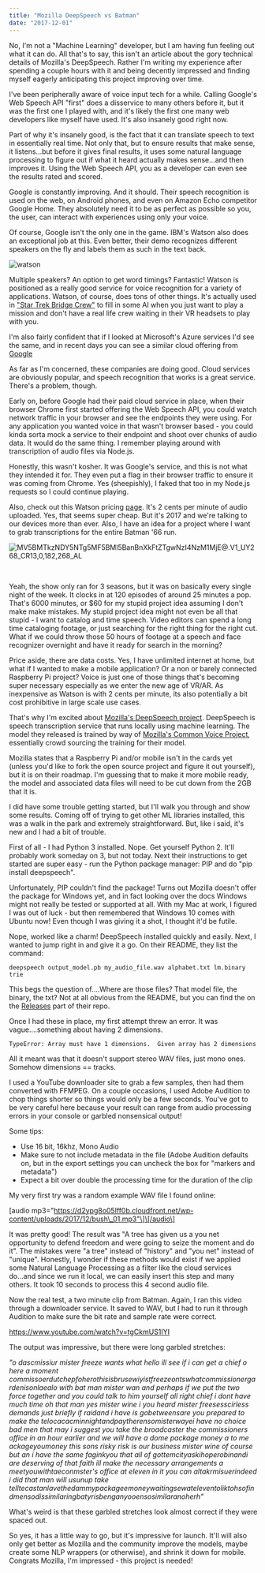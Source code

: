 ```yaml
---
title: "Mozilla DeepSpeech vs Batman"
date: "2017-12-01"
---
```


No, I'm not a "Machine Learning" developer, but I am having fun feeling out what it can do. All that's to say, this isn't an article about the gory technical details of Mozilla's DeepSpeech. Rather I'm writing my experience after spending a couple hours with it and being decently impressed and finding myself eagerly anticipating this project improving over time.

I've been peripherally aware of voice input tech for a while. Calling Google's Web Speech API "first" does a disservice to many others before it, but it was the first one I played with, and it's likely the first one many web developers like myself have used. It's also insanely good right now.

Part of why it's insanely good, is the fact that it can translate speech to text in essentially real time. Not only that, but to ensure results that make sense, it listens...but before it gives final results, it uses some natural language processing to figure out if what it heard actually makes sense...and then improves it. Using the Web Speech API, you as a developer can even see the results rated and scored.

Google is constantly improving. And it should. Their speech recognition is used on the web, on Android phones, and even on Amazon Echo competitor Google Home. They absolutely need it to be as perfect as possible so you, the user, can interact with experiences using only your voice.

Of course, Google isn't the only one in the game. IBM's Watson also does an exceptional job at this. Even better, their demo recognizes different speakers on the fly and labels them as such in the text back.

![watson](https://d2ypg8o05lff0b.cloudfront.net/wp-content/uploads/2017/12/watson.png)

Multiple speakers? An option to get word timings? Fantastic! Watson is positioned as a really good service for voice recognition for a variety of applications. Watson, of course, does tons of other things. It's actually used in ["Star Trek Bridge Crew"](http://store.steampowered.com/app/527100/Star_Trek_Bridge_Crew/) to fill in some AI when you just want to play a mission and don't have a real life crew waiting in their VR headsets to play with you.

I'm also fairly confident that if I looked at Microsoft's Azure services I'd see the same, and in recent days you can see a similar cloud offering from [Google](https://cloud.google.com/speech/)

As far as I'm concerned, these companies are doing good. Cloud services are obviously popular, and speech recognition that works is a great service. There's a problem, though.

Early on, before Google had their paid cloud service in place, when their browser Chrome first started offering the Web Speech API, you could watch network traffic in your browser and see the endpoints they were using. For any application you wanted voice in that wasn't browser based - you could kinda sorta mock a service to their endpoint and shoot over chunks of audio data. It would do the same thing. I remember playing around with transcription of audio files via Node.js.

Honestly, this wasn't kosher. It was Google's service, and this is not what they intended it for. They even put a flag in their browser traffic to ensure it was coming from Chrome. Yes (sheepishly), I faked that too in my Node.js requests so I could continue playing.

Also, check out this Watson pricing [page](https://www.ibm.com/blogs/bluemix/2017/05/ibm-watson-speech-text-api-pricing-updates/). It's 2 cents per minute of audio uploaded. Yes, that seems super cheap. But it's 2017 and we're talking to our devices more than ever. Also, I have an idea for a project where I want to grab transcriptions for the entire Batman '66 run.

![MV5BMTkzNDY5NTg5MF5BMl5BanBnXkFtZTgwNzI4NzM1MjE@._V1_UY268_CR13,0,182,268_AL_](https://d2ypg8o05lff0b.cloudfront.net/wp-content/uploads/2017/12/MV5BMTkzNDY5NTg5MF5BMl5BanBnXkFtZTgwNzI4NzM1MjE@._V1_UY268_CR130182268_AL_.jpg)

 

Yeah, the show only ran for 3 seasons, but it was on basically every single night of the week. It clocks in at 120 episodes of around 25 minutes a pop. That's 6000 minutes, or $60 for my stupid project idea assuming I don't make make mistakes. My stupid project idea might not even be all that stupid - I want to catalog and time speech. Video editors can spend a long time cataloging footage, or just searching for the right thing for the right cut. What if we could throw those 50 hours of footage at a speech and face recognizer overnight and have it ready for search in the morning?

Price aside, there are data costs. Yes, I have unlimited internet at home, but what if I wanted to make a mobile application? Or a non or barely connected Raspberry Pi project? Voice is just one of those things that's becoming super necessary especially as we enter the new age of VR/AR. As inexpensive as Watson is with 2 cents per minute, its also potentially a bit cost prohibitive in large scale use cases.

That's why I'm excited about [Mozilla's DeepSpeech project](https://github.com/mozilla/DeepSpeech). DeepSpeech is speech transcription service that runs locally using machine learning. The model they released is trained by way of [Mozilla's Common Voice Project](https://voice.mozilla.org/), essentially crowd sourcing the training for their model.

Mozilla states that a Raspberry Pi and/or mobile isn't in the cards yet (unless you'd like to fork the open source project and figure it out yourself), but it is on their roadmap. I'm guessing that to make it more mobile ready, the model and associated data files will need to be cut down from the 2GB that it is.

I did have some trouble getting started, but I'll walk you through and show some results. Coming off of trying to get other ML libraries installed, this was a walk in the park and extremely straightforward. But, like i said, it's new and I had a bit of trouble.

First of all - I had Python 3 installed. Nope. Get yourself Python 2. It'll probably work someday on 3, but not today. Next their instructions to get started are super easy - run the Python package manager: PIP and do "pip install deepspeech".

Unfortunately, PIP couldn't find the package! Turns out Mozilla doesn't offer the package for Windows yet, and in fact looking over the docs Windows might not really be tested or supported at all. With my Mac at work, I figured I was out of luck - but then remembered that Windows 10 comes with Ubuntu now! Even though I was giving it a shot, I thought it'd be futile.

Nope, worked like a charm! DeepSpeech installed quickly and easily. Next, I wanted to jump right in and give it a go. On their README, they list the command:

```
deepspeech output_model.pb my_audio_file.wav alphabet.txt lm.binary trie
```

This begs the question of....Where are those files? That model file, the binary, the txt? Not at all obvious from the README, but you can find the on the [Releases](https://github.com/mozilla/DeepSpeech/releases) part of their repo.

Once I had these in place, my first attempt threw an error. It was vague....something about having 2 dimensions.

```
TypeError: Array must have 1 dimensions.  Given array has 2 dimensions
```

All it meant was that it doesn't support stereo WAV files, just mono ones. Somehow dimensions == tracks.

I used a YouTube downloader site to grab a few samples, then had them converted with FFMPEG. On a couple occasions, I used Adobe Audition to chop things shorter so things would only be a few seconds. You've got to be very careful here because your result can range from audio processing errors in your console or garbled nonsensical output!

Some tips:

- Use 16 bit, 16khz, Mono Audio
- Make sure to not include metadata in the file (Adobe Audition defaults on, but in the export settings you can uncheck the box for "markers and metadata")
- Expect a bit over double the processing time for the duration of the clip

My very first try was a random example WAV file I found online:

\[audio mp3="https://d2ypg8o05lff0b.cloudfront.net/wp-content/uploads/2017/12/bush\_01.mp3"\]\[/audio\]

It was pretty good! The result was "A tree has given us a you net opportunity to defend freedom and were going to seize the moment and do it". The mistakes were "a tree" instead of "history" and "you net" instead of "unique". Honestly, I wonder if these methods would exist if we applied some Natural Language Processing as a filter like the cloud services do...and since we run it local, we can easily insert this step and many others. It took 10 seconds to process this 4 second audio file.

Now the real test, a two minute clip from Batman. Again, I ran this video through a downloader service. It saved to WAV, but I had to run it through Audition to make sure the bit rate and sample rate were correct.

https://www.youtube.com/watch?v=tgCkmUS1IYI

The output was impressive, but there were long garbled stretches:

_"o dascmissiur mister freeze wants what hello ill see if i can get a chief o here a moment commissoerdutchepfoherothisisbrusewiyistfreezeontswhatcommissionergardenisonlaealo with bat man mister wan and perhaps if we put the two force together and you could talk to him yourself all right chief i dont have much time oh that man yes mister wine i you heard mister freesesscirless demands just briefly if raidand i have is gobetweensare you prepared to make the telocacacminnightandpaytherensomisterwayei have no choice bad men that may i suggest you take the broadcaster the commissioners office in an hour earlier and we will have a dome package money a to me ackageyoumoney this sons risky risk is our business mister wine of course but an i have the same faginkyou that all of gottemcityaskihoperobinandi are deserving of that faith ill make the necessary arrangements a meetyouwithtaeconmster's office at eleven in it you can altakrmisuerindeed i did that man will usunup take telltecastanlavethedammypackageemoneywaitingsewateleventoliktohsofindmensodissimilaringbatyrisbenganyooensosimilaranoherh"_

What's weird is that these garbled stretches look almost correct if they were spaced out.

So yes, it has a little way to go, but it's impressive for launch. It'll will also only get better as Mozilla and the community improve the models, maybe create some NLP wrappers (or otherwise), and shrink it down for mobile. Congrats Mozilla, I'm impressed - this project is needed!
